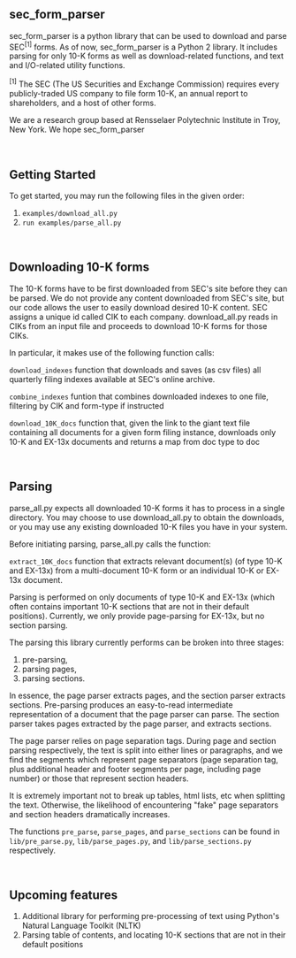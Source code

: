 <h2>sec_form_parser</h2>

sec_form_parser is a python library that can be used to download and parse SEC<sup>[1]</sup> forms. As of now, sec_form_parser is a Python 2 library. It includes parsing for only 10-K forms as well as download-related functions, and text and I/O-related utility functions.

<sup>[1]</sup> The SEC (The US Securities and Exchange Commission) requires every publicly-traded US company to file form 10-K, an annual report to shareholders, and a host of other forms.

We are a research group based at Rensselaer Polytechnic Institute in Troy, New York. We hope sec_form_parser

<br>

<h2>Getting Started</h2>

To get started, you may run the following files in the given order:
<ol>
<li><code>examples/download_all.py</code></li>
<li><code>run examples/parse_all.py</code></li>
</ol>

<br>

<h2>Downloading 10-K forms</h2>

The 10-K forms have to be first downloaded from SEC's site before they can be parsed.
We do not provide any content downloaded from SEC's site, but our code allows the user to easily download desired 10-K content.
SEC assigns a unique id called CIK to each company.
download_all.py reads in CIKs from an input file and proceeds to download 10-K forms for those CIKs.

In particular, it makes use of the following function calls:

<code>download_indexes</code>
function that downloads and saves (as csv files) all quarterly filing indexes available at SEC's online archive.

<code>combine_indexes</code>
funtion that combines downloaded indexes to one file, filtering by CIK and form-type if instructed

<code>download_10K_docs</code>
function that, given the link to the giant text file containing all documents for a given form filing instance, downloads only 10-K and EX-13x documents and returns a map from doc type to doc

<br>

<h2>Parsing</h2>

parse_all.py expects all downloaded 10-K forms it has to process in a single directory.
You may choose to use download_all.py to obtain the downloads, or you may use any existing downloaded 10-K files you have in your system.

Before initiating parsing, parse_all.py calls the function:

<code>extract_10K_docs</code>
function that extracts relevant document(s) (of type 10-K and EX-13x) from a multi-document 10-K form or an individual 10-K or EX-13x document.

Parsing is performed on only documents of type 10-K and EX-13x (which often contains important 10-K sections that are not in their default positions).
Currently, we only provide page-parsing for EX-13x, but no section parsing.

The parsing this library currently performs can be broken into three stages:
<ol>
<li>pre-parsing,</li>
<li>parsing pages,</li>
<li>parsing sections.</li>
</ol>

In essence, the page parser extracts pages, and the section parser extracts sections. Pre-parsing produces an easy-to-read intermediate representation of a document that the page parser can parse. The section parser takes pages extracted by the page parser, and extracts sections.

The page parser relies on page separation tags. During page and section parsing respectively, the text is split into either lines or paragraphs, and we find the segments which represent page separators (page separation tag, plus additional header and footer segments per page, including page number) or those that represent section headers.

It is extremely important not to break up tables, html lists, etc when splitting the text. Otherwise, the likelihood of encountering "fake" page separators and section headers dramatically increases.

The functions <code>pre_parse</code>, <code>parse_pages</code>, and <code>parse_sections</code> can be found in <code>lib/pre_parse.py</code>, <code>lib/parse_pages.py</code>, and <code>lib/parse_sections.py</code> respectively.

<br>

<h2>Upcoming features</h2>
<ol>
<li>Additional library for performing pre-processing of text using Python's Natural Language Toolkit (NLTK)</li>
<li>Parsing table of contents, and locating 10-K sections that are not in their default positions</li>
</ol>
